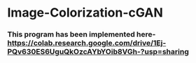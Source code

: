 # Image-Colorization-cGAN

### This program has been implemented here- https://colab.research.google.com/drive/1Ej-PQv630ES6UguQkOzcAYbYOib8VGh-?usp=sharing
